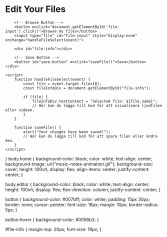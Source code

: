 <!DOCTYPE html>
<html lang="en">
<head>
    <meta charset="UTF-8">
    <meta name="viewport" content="width=device-width, initial-scale=1.0">
    <title>File Editor</title>
    <link rel="stylesheet" href="styles.css">
</head>
<body class="editor">
    <div class="editor-content">
        <h1>Edit Your Files</h1>

        <!-- Browse Button -->
        <button onclick="document.getElementById('file-input').click()">Browse my files</button>
        <input type="file" id="file-input" style="display:none" onchange="handleFileSelect(event)">
        
        <div id="file-info"></div>

        <!-- Save Button -->
        <button id="save-button" onclick="saveFile()">Save</button>
    </div>

    <script>
        function handleFileSelect(event) {
            const file = event.target.files[0];
            const fileInfoDiv = document.getElementById("file-info");
            
            if (file) {
                fileInfoDiv.textContent = "Selected file: ${file.name}";
                // Här kan du lägga till kod för att visualisera ljudfilen eller videon.
            }
        }

        function saveFile() {
            alert("Your changes have been saved!");
            // Här kan du lägga till kod för att spara filen eller ändra den.
        }
    </script>
</body>
</html>

}
body.home {
    background-color: black;
    color: white;
    text-align: center;
    background-image: url("music-notes-animation.gif");
    background-size: cover;
    height: 100vh;
    display: flex;
    align-items: center;
    justify-content: center;
}

body.editor {
    background-color: black;
    color: white;
    text-align: center;
    height: 100vh;
    display: flex;
    flex-direction: column;
    justify-content: center;
}

button {
    background-color: #007bff;
    color: white;
    padding: 15px 30px;
    border: none;
    cursor: pointer;
    font-size: 18px;
    margin: 10px;
    border-radius: 5px;
}

button:hover {
    background-color: #0056b3;
}

#file-info {
    margin-top: 20px;
    font-size: 18px;
}
